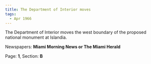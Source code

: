 ```yaml
---  
title: The Department of Interior moves  
tags:  
  - Apr 1966  
---  
```

  
The Department of Interior moves the west boundary of the proposed national monument at Islandia.  
  
Newspapers: **Miami Morning News or The Miami Herald**  
  
Page: **1**, Section: **B** 
